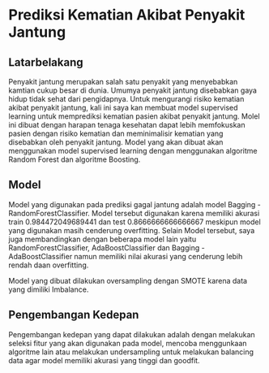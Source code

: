 # Prediksi Kematian Akibat Penyakit Jantung

## Latarbelakang

Penyakit jantung merupakan salah satu penyakit yang menyebabkan kamtian cukup besar di dunia. Umumya penyakit jantung disebabkan gaya hidup tidak sehat dari pengidapnya. Untuk mengurangi risiko kematian akibat penyakit jantung, kali ini saya kan membuat model supervised learning untuk memprediksi kematian pasien akibat penyakit jantung. Molel ini dibuat dengan harapan tenaga kesehatan dapat lebih memfokuskan pasien dengan risiko kematian dan meminimalisir kematian yang disebabkan oleh penyakit jantung. Model yang akan dibuat akan menggunakan model supervised learning dengan menggunakan algoritme Random Forest dan algoritme Boosting.

## Model

Model yang digunakan pada prediksi gagal jantung adalah model Bagging - RandomForestClassifier. Model tersebut digunakan karena memiliki akurasi train 0.984472049689441 dan test 0.8666666666666667 meskipun model yang digunakan masih cenderung overfitting. Selain Model tersebut, saya juga membandingkan dengan beberapa model lain yaitu RandomForestClassifier, AdaBoostClassifier dan Bagging - AdaBoostClassifier namun memiliki nilai akurasi yang cenderung lebih rendah daan overfitting.

Model yang dibuat dilakukan oversampling dengan SMOTE karena data yang dimiliki Imbalance.

## Pengembangan Kedepan

Pengembangan kedepan yang dapat dilakukan adalah dengan melakukan seleksi fitur yang akan digunakan pada model, mencoba menggunkaan algoritme lain atau melakukan undersampling untuk melakukan balancing data agar model memiliki akurasi yang tinggi dan goodfit.
